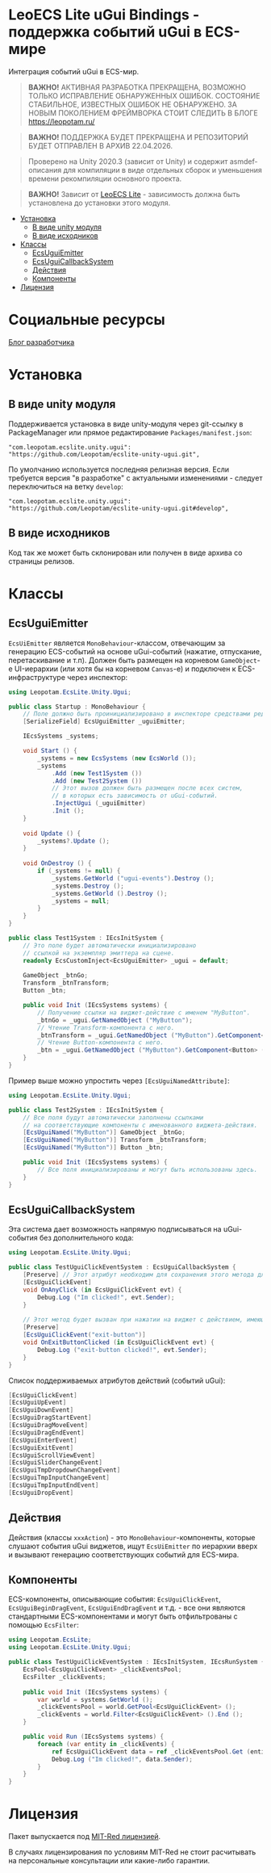 # LeoECS Lite uGui Bindings - поддержка событий uGui в ECS-мире
Интеграция событий uGui в ECS-мир.

> **ВАЖНО!** АКТИВНАЯ РАЗРАБОТКА ПРЕКРАЩЕНА, ВОЗМОЖНО ТОЛЬКО ИСПРАВЛЕНИЕ ОБНАРУЖЕННЫХ ОШИБОК. СОСТОЯНИЕ СТАБИЛЬНОЕ, ИЗВЕСТНЫХ ОШИБОК НЕ ОБНАРУЖЕНО. ЗА НОВЫМ ПОКОЛЕНИЕМ ФРЕЙМВОРКА СТОИТ СЛЕДИТЬ В БЛОГЕ https://leopotam.ru/

> **ВАЖНО!** ПОДДЕРЖКА БУДЕТ ПРЕКРАЩЕНА И РЕПОЗИТОРИЙ БУДЕТ ОТПРАВЛЕН В АРХИВ 22.04.2026.

> Проверено на Unity 2020.3 (зависит от Unity) и содержит asmdef-описания для компиляции в виде отдельных сборок и уменьшения времени рекомпиляции основного проекта.

> **ВАЖНО!** Зависит от [LeoECS Lite](https://github.com/Leopotam/ecslite) - зависимость должна быть установлена до установки этого модуля.

* [Установка](#Установка)
    * [В виде unity модуля](#В-виде-unity-модуля)
    * [В виде исходников](#В-виде-исходников)
* [Классы](#Классы)
    * [EcsUguiEmitter](#EcsUguiEmitter)
    * [EcsUguiCallbackSystem](#EcsUguiCallbackSystem)
    * [Действия](#Действия)
    * [Компоненты](#Компоненты)
* [Лицензия](#Лицензия)

# Социальные ресурсы
[Блог разработчика](https://leopotam.ru/)

# Установка

## В виде unity модуля
Поддерживается установка в виде unity-модуля через git-ссылку в PackageManager или прямое редактирование `Packages/manifest.json`:
```
"com.leopotam.ecslite.unity.ugui": "https://github.com/Leopotam/ecslite-unity-ugui.git",
```
По умолчанию используется последняя релизная версия. Если требуется версия "в разработке" с актуальными изменениями - следует переключиться на ветку `develop`:
```
"com.leopotam.ecslite.unity.ugui": "https://github.com/Leopotam/ecslite-unity-ugui.git#develop",
```

## В виде исходников
Код так же может быть склонирован или получен в виде архива со страницы релизов.

# Классы

## EcsUguiEmitter
`EcsUiEmitter` является `MonoBehaviour`-классом, отвечающим за генерацию ECS-событий на основе uGui-событий (нажатие, отпускание, перетаскивание и т.п).
Должен быть размещен на корневом `GameObject`-е UI-иерархии (или хотя бы на корневом `Canvas`-е) и подключен к ECS-инфраструктуре через инспектор:
```c#
using Leopotam.EcsLite.Unity.Ugui;

public class Startup : MonoBehaviour {
    // Поле должно быть проинициализировано в инспекторе средствами редактора Unity.
    [SerializeField] EcsUguiEmitter _uguiEmitter;

    IEcsSystems _systems;

    void Start () {
        _systems = new EcsSystems (new EcsWorld ());
        _systems
            .Add (new Test1System ())
            .Add (new Test2System ())
            // Этот вызов должен быть размещен после всех систем,
            // в которых есть зависимость от uGui-событий.
            .InjectUgui (_uguiEmitter)
            .Init ();
    }
    
    void Update () {
        _systems?.Update ();
    }
    
    void OnDestroy () {
        if (_systems != null) {
            _systems.GetWorld ("ugui-events").Destroy ();
            _systems.Destroy ();
            _systems.GetWorld ().Destroy ();
            _systems = null;
        }
    }
}

public class Test1System : IEcsInitSystem {
    // Это поле будет автоматически инициализировано
    // ссылкой на экземпляр эмиттера на сцене.
    readonly EcsCustomInject<EcsUguiEmitter> _ugui = default;
    
    GameObject _btnGo;
    Transform _btnTransform;
    Button _btn;

    public void Init (IEcsSystems systems) {
        // Получение ссылки на виджет-действие с именем "MyButton". 
        _btnGo = _ugui.GetNamedObject ("MyButton");
        // Чтение Transform-компонента с него.
        _btnTransform = _ugui.GetNamedObject ("MyButton").GetComponent<Transform> ();
        // Чтение Button-компонента с него.
        _btn = _ugui.GetNamedObject ("MyButton").GetComponent<Button> ();
    }
}
```
Пример выше можно упростить через `[EcsUguiNamedAttribute]`:
```c#
using Leopotam.EcsLite.Unity.Ugui;

public class Test2System : IEcsInitSystem {
    // Все поля будут автоматически заполнены ссылками
    // на соответствующие компоненты с именованного виджета-действия.
    [EcsUguiNamed("MyButton")] GameObject _btnGo;
    [EcsUguiNamed("MyButton")] Transform _btnTransform;
    [EcsUguiNamed("MyButton")] Button _btn;

    public void Init (IEcsSystems systems) {
        // Все поля инициализированы и могут быть использованы здесь.
    }
}
```

## EcsUguiCallbackSystem
Эта система дает возможность напрямую подписываться на uGui-события без дополнительного кода:
```c#
using Leopotam.EcsLite.Unity.Ugui;

public class TestUguiClickEventSystem : EcsUguiCallbackSystem {
    [Preserve] // Этот атрибут необходим для сохранения этого метода для il2cpp.
    [EcsUguiClickEvent]
    void OnAnyClick (in EcsUguiClickEvent evt) {
        Debug.Log ("Im clicked!", evt.Sender);
    }
    
    // Этот метод будет вызван при нажатии на виджет с действием, имеющим имя "exit-button". 
    [Preserve]
    [EcsUguiClickEvent("exit-button")]
    void OnExitButtonClicked (in EcsUguiClickEvent evt) {
        Debug.Log ("exit-button clicked!", evt.Sender);
    }
}
```
Список поддерживаемых атрибутов действий (событий uGui):
```c#
[EcsUguiClickEvent]
[EcsUguiUpEvent]
[EcsUguiDownEvent]
[EcsUguiDragStartEvent]
[EcsUguiDragMoveEvent]
[EcsUguiDragEndEvent]
[EcsUguiEnterEvent]
[EcsUguiExitEvent]
[EcsUguiScrollViewEvent]
[EcsUguiSliderChangeEvent]
[EcsUguiTmpDropdownChangeEvent]
[EcsUguiTmpInputChangeEvent]
[EcsUguiTmpInputEndEvent]
[EcsUguiDropEvent]
```
## Действия
Действия (классы `xxxAction`) - это `MonoBehaviour`-компоненты, которые слушают события uGui виджетов, ищут `EcsUiEmitter` по иерархии вверх и вызывают генерацию соответствующих событий для ECS-мира.

## Компоненты
ECS-компоненты, описывающие события: `EcsUguiClickEvent`, `EcsUguiBeginDragEvent`, `EcsUguiEndDragEvent` и т.д. - все они являются стандартными ECS-компонентами и могут быть отфильтрованы с помощью `EcsFilter`:
```c#
using Leopotam.EcsLite;
using Leopotam.EcsLite.Unity.Ugui;

public class TestUguiClickEventSystem : IEcsInitSystem, IEcsRunSystem {
    EcsPool<EcsUguiClickEvent> _clickEventsPool;
    EcsFilter _clickEvents;
    
    public void Init (IEcsSystems systems) {
        var world = systems.GetWorld ();
        _clickEventsPool = world.GetPool<EcsUguiClickEvent> (); 
        _clickEvents = world.Filter<EcsUguiClickEvent> ().End ();
    }

    public void Run (IEcsSystems systems) {
        foreach (var entity in _clickEvents) {
            ref EcsUguiClickEvent data = ref _clickEventsPool.Get (entity);
            Debug.Log ("Im clicked!", data.Sender);
        }
    }
}
```

# Лицензия
Пакет выпускается под [MIT-Red лицензией](./LICENSE.md).

В случаях лицензирования по условиям MIT-Red не стоит расчитывать на
персональные консультации или какие-либо гарантии.